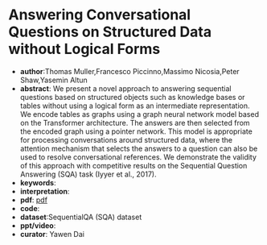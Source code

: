 # Answering Conversational Questions on Structured Data without Logical Forms

- **author**:Thomas Muller,Francesco Piccinno,Massimo Nicosia,Peter Shaw,Yasemin Altun
- **abstract**: We present a novel approach to answering sequential questions based on structured objects such as knowledge bases or tables without using a logical form as an intermediate representation. We encode tables as graphs using a graph neural network model based on the Transformer architecture. The answers are then selected from the encoded graph using a pointer network. This model is appropriate for processing conversations around structured data, where the attention mechanism that selects the answers to a question can also be used to resolve conversational references. We demonstrate the validity of this approach with competitive results on the Sequential Question Answering (SQA) task (Iyyer et al., 2017). 
- **keywords**:
- **interpretation**:
- **pdf**: [pdf](https://arxiv.org/pdf/1908.11787)
- **code**:
- **dataset**:SequentialQA (SQA) dataset
- **ppt/video**:
- **curator**: Yawen Dai